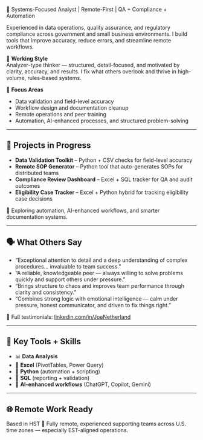🧠 Systems-Focused Analyst | Remote-First | QA + Compliance + Automation

Experienced in data operations, quality assurance, and regulatory compliance across government and small business environments. I build tools that improve accuracy, reduce errors, and streamline remote workflows.

🧩 **Working Style**  
Analyzer-type thinker — structured, detail-focused, and motivated by clarity, accuracy, and results. I fix what others overlook and thrive in high-volume, rules-based systems.

🎯 **Focus Areas**  
- Data validation and field-level accuracy  
- Workflow design and documentation cleanup  
- Remote operations and peer training  
- Automation, AI-enhanced processes, and structured problem-solving

---

## 🚧 Projects in Progress

- **Data Validation Toolkit** – Python + CSV checks for field-level accuracy  
- **Remote SOP Generator** – Python tool that auto-generates SOPs for distributed teams  
- **Compliance Review Dashboard** – Excel + SQL tracker for QA and audit outcomes  
- **Eligibility Case Tracker** – Excel + Python hybrid for tracking eligibility case decisions

🔧 Exploring automation, AI-enhanced workflows, and smarter documentation systems.

---

## 🗣️ What Others Say

- “Exceptional attention to detail and a deep understanding of complex procedures… invaluable to team success.”  
- “A reliable, knowledgeable peer — always willing to solve problems quickly and support others under pressure.”  
- “Brings structure to chaos and improves team performance through clarity and consistency.”  
- “Combines strong logic with emotional intelligence — calm under pressure, honest communicator, and driven to fix things right.”

🔗 Full testimonials: [linkedin.com/in/JoeNetherland](https://linkedin.com/in/JoeNetherland)

---

## 🧰 Key Tools + Skills

- 📊 **Data Analysis**
- 📗 **Excel** (PivotTables, Power Query)
- 🐍 **Python** (automation + scripting)
- 🧮 **SQL** (reporting + validation)
- 🤖 **AI-enhanced workflows** (ChatGPT, Copilot, Gemini)

---

## 🌐 Remote Work Ready

Based in HST 🤙 Fully remote, experienced supporting teams across U.S. time zones — especially EST-aligned operations.
